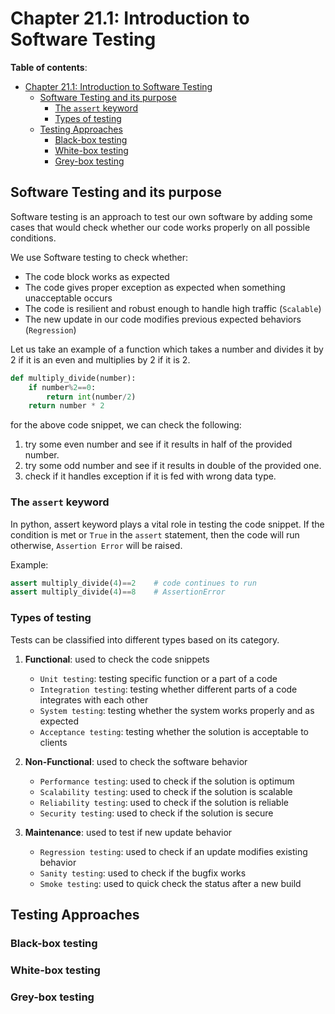 # Chapter 21.1: Introduction to Software Testing

**Table of contents**:
- [Chapter 21.1: Introduction to Software Testing](#chapter-211-introduction-to-software-testing)
  - [Software Testing and its purpose](#software-testing-and-its-purpose)
    - [The `assert` keyword](#the-assert-keyword)
    - [Types of testing](#types-of-testing)
  - [Testing Approaches](#testing-approaches)
    - [Black-box testing](#black-box-testing)
    - [White-box testing](#white-box-testing)
    - [Grey-box testing](#grey-box-testing)


## Software Testing and its purpose

Software testing is an approach to test our own software by adding some cases
that would check whether our code works properly on all possible conditions.

We use Software testing to check whether:
- The code block works as expected
- The code gives proper exception as expected when something unacceptable occurs
- The code is resilient and robust enough to handle high traffic (`Scalable`)
- The new update in our code modifies previous expected behaviors (`Regression`)

Let us take an example of a function which takes a number and divides it by 2 if
it is an even and multiplies by 2 if it is 2.

```python
def multiply_divide(number):
    if number%2==0:
        return int(number/2)
    return number * 2
```

for the above code snippet, we can check the following:

1. try some even number and see if it results in half of the provided number.
2. try some odd number and see if it results in double of the provided one.
3. check if it handles exception if it is fed with wrong data type.

### The `assert` keyword

In python, assert keyword plays a vital role in testing the code snippet. If the
condition is met or `True` in the `assert` statement, then the code will run
otherwise, `Assertion Error` will be raised.

Example:
```python
assert multiply_divide(4)==2    # code continues to run
assert multiply_divide(4)==8    # AssertionError

```

### Types of testing

Tests can be classified into different types based on its category.

1. **Functional**: used to check the code snippets
   - `Unit testing`: testing specific function or a part of a code
   - `Integration testing`: testing whether different parts of a code integrates with each other
   - `System testing`: testing whether the system works properly and as expected
   - `Acceptance testing`: testing whether the solution is acceptable to clients

2. **Non-Functional**: used to check the software behavior
   - `Performance testing`: used to check if the solution is optimum
   - `Scalability testing`: used to check if the solution is scalable
   - `Reliability testing`: used to check if the solution is reliable
   - `Security testing`: used to check if the solution is secure

3. **Maintenance**: used to test if new update behavior
   - `Regression testing`: used to check if an update modifies existing behavior
   - `Sanity testing`: used to check if the bugfix works
   - `Smoke testing`: used to quick check the status after a new build

## Testing Approaches

### Black-box testing
### White-box testing
### Grey-box testing
